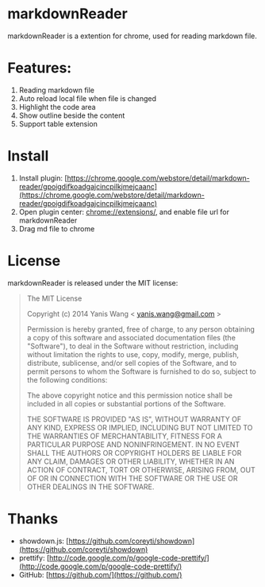 markdownReader
==============

markdownReader is a extention for chrome, used for reading markdown file.

Features:
==============

1. Reading markdown file
2. Auto reload local file when file is changed
3. Highlight the code area
4. Show outline beside the content
5. Support table extension

Install
==============

1. Install plugin: [https://chrome.google.com/webstore/detail/markdown-reader/gpoigdifkoadgajcincpilkjmejcaanc](https://chrome.google.com/webstore/detail/markdown-reader/gpoigdifkoadgajcincpilkjmejcaanc)
2. Open plugin center: [chrome://extensions/](chrome://extensions/), and enable file url for markdownReader
3. Drag md file to chrome

License
================

markdownReader is released under the MIT license:

> The MIT License
>
> Copyright (c) 2014 Yanis Wang \< yanis.wang@gmail.com \>
>
> Permission is hereby granted, free of charge, to any person obtaining a copy
> of this software and associated documentation files (the "Software"), to deal
> in the Software without restriction, including without limitation the rights
> to use, copy, modify, merge, publish, distribute, sublicense, and/or sell
> copies of the Software, and to permit persons to whom the Software is
> furnished to do so, subject to the following conditions:
>
> The above copyright notice and this permission notice shall be included in
> all copies or substantial portions of the Software.
>
> THE SOFTWARE IS PROVIDED "AS IS", WITHOUT WARRANTY OF ANY KIND, EXPRESS OR
> IMPLIED, INCLUDING BUT NOT LIMITED TO THE WARRANTIES OF MERCHANTABILITY,
> FITNESS FOR A PARTICULAR PURPOSE AND NONINFRINGEMENT. IN NO EVENT SHALL THE
> AUTHORS OR COPYRIGHT HOLDERS BE LIABLE FOR ANY CLAIM, DAMAGES OR OTHER
> LIABILITY, WHETHER IN AN ACTION OF CONTRACT, TORT OR OTHERWISE, ARISING FROM,
> OUT OF OR IN CONNECTION WITH THE SOFTWARE OR THE USE OR OTHER DEALINGS IN
> THE SOFTWARE.

Thanks
================

* showdown.js: [https://github.com/coreyti/showdown](https://github.com/coreyti/showdown)
* prettify: [http://code.google.com/p/google-code-prettify/](http://code.google.com/p/google-code-prettify/)
* GitHub: [https://github.com/](https://github.com/)